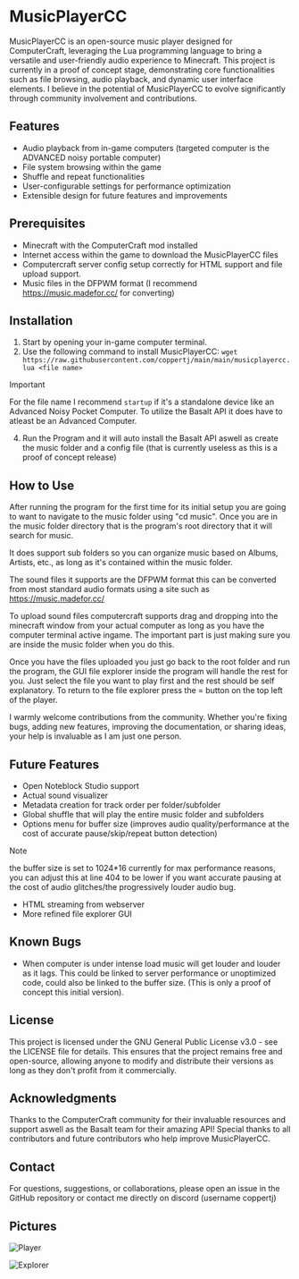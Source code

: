 # MusicPlayerCC

MusicPlayerCC is an open-source music player designed for ComputerCraft, leveraging the Lua programming language to bring a versatile and user-friendly audio experience to Minecraft. This project is currently in a proof of concept stage, demonstrating core functionalities such as file browsing, audio playback, and dynamic user interface elements. I believe in the potential of MusicPlayerCC to evolve significantly through community involvement and contributions.

## Features

- Audio playback from in-game computers (targeted computer is the ADVANCED noisy portable computer)
- File system browsing within the game
- Shuffle and repeat functionalities
- User-configurable settings for performance optimization
- Extensible design for future features and improvements

## Prerequisites

- Minecraft with the ComputerCraft mod installed
- Internet access within the game to download the MusicPlayerCC files
- Computercraft server config setup correctly for HTML support and file upload support.
- Music files in the DFPWM format (I recommend https://music.madefor.cc/ for converting)

## Installation

1. Start by opening your in-game computer terminal.
2. Use the following command to install MusicPlayerCC: `wget https://raw.githubusercontent.com/coppertj/main/main/musicplayercc.lua <file name>`
>[!IMPORTANT]
> For the file name I recommend `startup` if it's a standalone device like an Advanced Noisy Pocket Computer. To utilize the Basalt API it does have to atleast be an Advanced Computer.
4. Run the Program and it will auto install the Basalt API aswell as create the music folder and a config file (that is currently useless as this is a proof of concept release)

## How to Use

After running the program for the first time for its initial setup you are going to want to navigate to the music folder using "cd music". Once you are in the music folder directory that is the program's root directory that it will search for music. 

It does support sub folders so you can organize music based on Albums, Artists, etc., as long as it's contained within the music folder.

The sound files it supports are the DFPWM format this can be converted from most standard audio formats using a site such as https://music.madefor.cc/

To upload sound files computercraft supports drag and dropping into the minecraft window from your actual computer as long as you have the computer terminal active ingame. The important part is just making sure you are inside the music folder when you do this.

Once you have the files uploaded you just go back to the root folder and run the program, the GUI file explorer inside the program will handle the rest for you. Just select the file you want to play first and the rest should be self explanatory. To return to the file explorer press the = button on the top left of the player.

I warmly welcome contributions from the community. Whether you're fixing bugs, adding new features, improving the documentation, or sharing ideas, your help is invaluable as I am just one person.

## Future Features

- Open Noteblock Studio support
- Actual sound visualizer
- Metadata creation for track order per folder/subfolder
- Global shuffle that will play the entire music folder and subfolders
- Options menu for buffer size (improves audio quality/performance at the cost of accurate pause/skip/repeat button detection)

> [!NOTE]
> the buffer size is set to 1024*16 currently for max performance reasons, you can adjust this at line 404 to be lower if you want accurate pausing at the cost of audio glitches/the progressively louder audio bug.

- HTML streaming from webserver
- More refined file explorer GUI

## Known Bugs

- When computer is under intense load music will get louder and louder as it lags. This could be linked to server performance or unoptimized code, could also be linked to the buffer size. (This is only a proof of concept this initial version).

## License

This project is licensed under the GNU General Public License v3.0 - see the LICENSE file for details. This ensures that the project remains free and open-source, allowing anyone to modify and distribute their versions as long as they don't profit from it commercially.

## Acknowledgments

Thanks to the ComputerCraft community for their invaluable resources and support aswell as the Basalt team for their amazing API!
Special thanks to all contributors and future contributors who help improve MusicPlayerCC.

## Contact

For questions, suggestions, or collaborations, please open an issue in the GitHub repository or contact me directly on discord (username coppertj)

## Pictures

![Player](https://github.com/coppertj/main/blob/main/player.png?raw=true "Player")


![Explorer](https://raw.githubusercontent.com/coppertj/main/main/explorer.png "Explorer")
